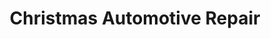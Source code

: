 ---
title: "Christmas Automotive Repair"
url: /boardman/christmas-automotive-repair/
shop: Autowerkstatt
---